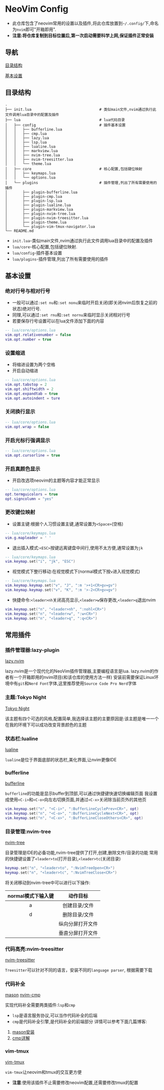 # NeoVim Config

* 此仓库包含了neovim常用的设置以及插件,将此仓库放置到`~/.config/`下,命名为`nvim`即可"开箱即用".
* **注意:将仓库复制到目标位置后,第一次启动需要科学上网,保证插件正常安装**

## 导航

[目录结构](#目录结构)

[基本设置](#基本设置)


## 目录结构

``` shell
.
├── init.lua                               # 类似main文件,nvim通过执行此文件调用lua目录中的配置及插件
├── lua                                    # lua代码目录
│   ├── config                             # 插件基本设置
│   │   ├── bufferline.lua
│   │   ├── cmp.lua
│   │   ├── lazy.lua
│   │   ├── lsp.lua
│   │   ├── lualine.lua
│   │   ├── markview.lua
│   │   ├── nvim-tree.lua
│   │   ├── nvim-treesitter.lua
│   │   └── theme.lua
│   ├── core                               # 核心配置,包括键位映射
│   │   ├── keymaps.lua
│   │   └── options.lua
│   └── plugins                            # 插件管理,列出了所有需要使用的插件
│       ├── plugin-bufferline.lua
│       ├── plugin-cmp.lua
│       ├── plugin-lsp.lua
│       ├── plugin-lualine.lua
│       ├── plugin-markview.lua
│       ├── plugin-nvim-tree.lua
│       ├── plugin-nvim-treesitter.lua
│       ├── plugin-theme.lua
│       └── plugin-vim-tmux-navigator.lua
└── README.md
```

* `init.lua`-类似main文件,nvim通过执行此文件调用lua目录中的配置及插件
* `lua/core`-核心配置,包括键位映射.
* `lua/config`-插件基本设置
* `lua/plugins`-插件管理,列出了所有需要使用的插件


## 基本设置

### 绝对行号与相对行号

* 一般可以通过`:set nu`和`:set nonu`来临时开启关闭(即关闭nvim后恢复之前的状态)绝对行号.
* 同理,可以通过`:set rnu`和`:set nornu`来临时显示关闭相对行号
* 若要保存行号设置可以在lua文件添加下面的内容

``` lua
-- lua/core/options.lua
vim.opt.relativenumber = false
vim.opt.number = true
```

### 设置缩进

* 将缩进设置为两个空格
* 开启自动缩进

``` lua
-- lua/core/options.lua
vim.opt.tabstop = 2
vim.opt.shiftwidth = 2
vim.opt.expandtab = true
vim.opt.autoindent = ture
```

### 关闭换行显示

``` lua
-- lua/core/options.lua
vim.opt.wrap = false
```

### 开启光标行强调显示

``` lua
-- lua/core/options.lua
vim.opt.cursorline = true
```

### 开启真颜色显示

* 开启改选项neovim的主题等内容才能正常显示

``` lua
-- lua/core/options.lua
opt.termguicolors = true
opt.signcolumn = "yes"
```

### 更改键位映射 

* 设置主键:根据个人习惯设置主键,通常设置为`<Space>`(空格)

``` lua
-- lua/core/keymaps.lua
vim.g.mapleader = ' '
```

* 退出插入模式:`<ESC>`按键远离键盘中间行,使用不太方便,通常设置为`jk`

``` lua
-- lua/core/keymaps.lua
vim.keymap.set("i", "jk", "ESC")
```

* 视觉模式下整行移动:在视觉模式下(normal模式下按`v`进入视觉模式)

``` lua
-- lua/core/keymaps.lua
vim.keymap.keymap.set("v", "J", ":m '>+1<CR>gv=gv")
vim.keymap.keymap.set("v", "K", ":m '>-2<CR>gv=gv")
```

* 快捷命令:`<leader>nh`关闭高亮显示,`<leader>w`保存更改,`<leader>q`退出nvim

``` lua
vim.keymap.set("n", "<leader>nh", ":nohl<CR>")
vim.keymap.set("n", "<leader>w", ":w<CR>")
vim.keymap.set("n", "<leader>q", ":q<CR>")
```


## 常用插件

### 插件管理器:lazy-plugin

[lazy.nvim](https://github.com/folke/lazy.nvim)

lazy.nvim是一个现代化的NeoVim插件管理器,主要编程语言是lua.
lazy.nvim的作者有一个开箱即用的nvim项目(和该仓库的使用方法一样)
安装前需要保证Linux环境中有`git`和`Nerd Font`字体,这里推荐使用`Source Code Pro Nerd`字体

### 主题:Tokyo Night

[Tokyo Night](https://github.com/folke/tokyonight.nvim)

该主题有四个可选的风格,配置简单,我选择该主题的主要原因是:该主题是唯一一个在我的环境下可以成功改变背景颜色的主题

### 状态栏:lualine

[lualine](https://github.com/nvim-lualine/lualine.nvim)

`lualine`是位于界面底部的状态栏,美化界面,让nvim更像IDE

### bufferline

[bufferline](https://github.com/akinsho/bufferline.nvim)

`bufferline`的功能是显示buffer到顶部,可以通过快捷键快速切换编辑页面
我设置成使用`<C-i>`和`<C-o>`向左右切换页面,并通过`<C-x>`关闭除当前页外的其他页

``` lua
vim.keymap.set("n", "<C-i>", ":BufferLineCyclePrev<CR>", opt)
vim.keymap.set("n", "<C-o>", ":BufferLineCycleNext<CR>", opt)
vim.keymap.set("n", "<C-x>", ":BufferLineCloseOthers<CR>", opt)
```

### 目录管理:nvim-tree

[nvim-tree](https://github.com/nvim-tree/nvim-tree.lua)

目录管理是IDE的必备功能,nvim-tree提供了打开,创建,删除文件/目录的功能
常用的快捷键设置了`<leader>to`(打开目录),`<leader>tc`(关闭目录)

``` lua
keymap.set("n", "<leader>to", ":NvimTreeOpen<CR>")
keymap.set("n", "<leader>tc", ":NvimTreeClose<CR>")
```

将关闭移动到nvim-tree中可以进行以下操作:

|normal模式下输入键|动作目标        |
|:---:             |:---:           |
|a                 |创建目录/文件   |
|d                 |删除目录/文件   |
|<C-x>             |纵向分屏打开文件|
|<C-v>             |垂直分屏打开文件|

### 代码高亮:nvim-treesitter

[nvim-treesitter](https://github.com/nvim-treesitter/nvim-treesitter)

`Treesitter`可以针对不同的语言，安装不同的`language parser`, 根据需要下载

### 代码补全

[mason](https://github.com/williamboman/mason.nvim)
[nvim-cmp](https://github.com/hrsh7th/nvim-cmp/releases)

实现代码补全需要两类插件:`lsp`和`cmp`
* `lsp`是语言服务协议,可以当作代码补全的后端
* `cmp`是代码补全引擎,是代码补全的前端部分
详情可以参考下面几篇博客:
1. [mason安装](https://youngxhui.top/2023/09/neovim-beginners-guide-part-three-lsp-configuration-part-one/)
2. [cmp详解](https://www.cnblogs.com/w4ngzhen/p/17546969.html)

### vim-tmux

[vim-tmux](https://github.com/christoomey/vim-tmux-navigator)

`vim-tmux`让neovim和tmux的交互更方便
* **注意**:使用该插件不止需要修改neovim配置,还需要修改tmux的配置
